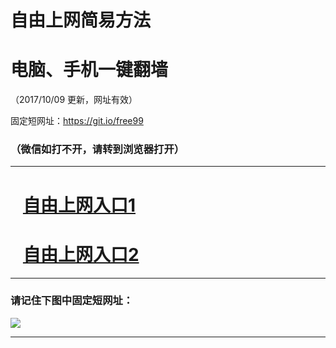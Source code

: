 ﻿# 自由上网简易方法

# 电脑、手机一键翻墙

（2017/10/09 更新，网址有效）

固定短网址：https://git.io/free99

### （微信如打不开，请转到浏览器打开）


***





# &nbsp;&nbsp; <a href="http://ft1862620375.fwq-tz-1001.info/fwqtz01.html?t=100900130960 " target="_blank">自由上网入口1</a>
# &nbsp;&nbsp; <a href="http://ft392629456.fwq-tz-1002.info/fwqtz02.html?t=100900119825 " target="_blank">自由上网入口2</a>
***

### 请记住下图中固定短网址：

<img src="https://s3-us-west-2.amazonaws.com/fwq-1001/yjfq-20170905okok.png" /> 


***

